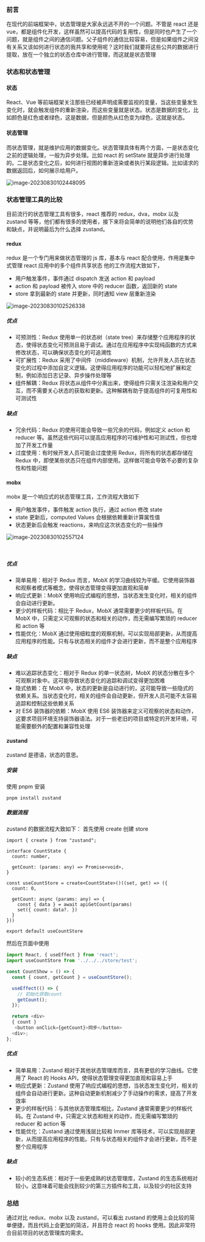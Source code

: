 ### 前言

在现代的前端框架中，状态管理是大家永远逃不开的一个问题。不管是 react 还是 vue，都是组件化开发，这样虽然可以提高代码的复用性，但是同时也产生了一个问题，就是组件之间的通信问题。父子组件的通信比较容易，但是如果组件之间没有关系又该如何进行状态的我共享和使用呢？这时我们就要将这些公共的数据进行提取，放在一个独立的状态仓库中进行管理，而这就是状态管理

### 状态和状态管理

#### 状态

React、Vue 等前端框架关注那些已经被声明成需要监视的变量，当这些变量发生变化时，就会触发组件的重新渲染，而这些变量就是状态。状态是数据的变化，比如颜色是红色或者绿色，这是数据，但是颜色从红色变为绿色，这就是状态。

#### 状态管理

而状态管理，就是维护应用的数据变化。状态管理具体有两个方面，一是状态变化之前的逻辑处理，一般为异步处理。比如 react 的 setState 就是异步进行处理的。二是状态变化之后，如何进行视图的重新渲染或者执行某段逻辑。比如请求的数据返回后，如何展示给用户。

![image-20230830102448095](https://typora.gz4399.com/typora/20238/20230830_1693362288168330000.png)

### 状态管理工具的比较

目前流行的状态管理工具有很多，react 推荐的 redux，dva，mobx 以及 zustand 等等，他们都有很多的使用者，接下来将会简单的说明他们各自的优势和缺点，并说明最后为什么选择 zustand。

#### redux

redux 是一个专门用来做状态管理的 js 库，基本与 react 配合使用，作用是集中式管理 react 应用中的多个组件共享状态
他的工作流程大致如下，

- 用户触发事件，事件通过 dispatch 发送 action 和 payload
- action 和 payload 被传入 store 中的 reducer 函数，返回新的 state
- store 拿到最新的 state 并更新，同时通知 view 层重新渲染

![image-20230830102526338](https://typora.gz4399.com/typora/20238/20230830_1693362326411147000.png)

##### 优点

- 可预测性：Redux 使用单一的状态树（state tree）来存储整个应用程序的状态，使得状态变化可预测且易于调试。通过在应用程序中实现纯函数的方式来修改状态，可以确保状态变化的可追溯性
- 可扩展性：Redux 采用了中间件（middleware）机制，允许开发人员在状态变化的过程中添加自定义逻辑。这使得应用程序的功能可以轻松地扩展和定制，例如添加日志记录、异步操作处理等
- 组件解耦：Redux 将状态从组件中分离出来，使得组件只需关注渲染和用户交互，而不需要关心状态的获取和更新。这种解耦有助于提高组件的可复用性和可测试性

##### 缺点

- 冗余代码：Redux 的使用可能会导致一些冗余的代码，例如定义 action 和 reducer 等。虽然这些代码可以提高应用程序的可维护性和可测试性，但也增加了开发工作量
- 过度使用：有时候开发人员可能会过度使用 Redux，将所有的状态都存储在 Redux 中，即使某些状态只在组件内部使用。这样做可能会导致不必要的复杂性和性能问题

#### mobx

mobx 是一个响应式的状态管理工具，工作流程大致如下

- 用户触发事件，事件触发 action 执行，通过 action 修改 state
- state 更新后，computed Values 会根据依赖重新计算属性值
- 状态更新后会触发 reactions，来响应这次状态变化的一些操作

![image-20230830102557124](https://typora.gz4399.com/typora/20238/20230830_1693362357184604000.png)

​																					

##### 优点

- 简单易用：相对于 Redux 而言，MobX 的学习曲线较为平缓。它使用装饰器和观察者模式等概念，使得状态管理变得更加直观和简单
- 响应式更新：MobX 使用响应式编程的思想，当状态发生变化时，相关的组件会自动进行更新。
- 更少的样板代码：相比于 Redux，MobX 通常需要更少的样板代码。在 MobX 中，只需定义可观察的状态和相关的动作，而无需编写繁琐的 reducer 和 action 等
- 性能优化：MobX 通过使用细粒度的观察机制，可以实现局部更新，从而提高应用程序的性能。只有与状态相关的组件才会进行更新，而不是整个应用程序

##### 缺点

- 难以追踪状态变化：相对于 Redux 的单一状态树，MobX 的状态分散在多个可观察对象中。这可能导致状态变化的追踪和调试变得更加困难
- 隐式依赖：在 MobX 中，状态的更新是自动进行的，这可能导致一些隐式的依赖关系。当状态变化时，相关的组件会自动更新，但开发人员可能不太容易追踪和控制这些依赖关系
- 对 ES6 装饰器的依赖：MobX 使用 ES6 装饰器来定义可观察的状态和动作，这要求项目环境支持装饰器语法。对于一些老旧的项目或特定的开发环境，可能需要额外的配置和兼容性处理

#### zustand

zustand 是德语，状态的意思。

##### 安装

使用 pnpm 安装

```shell
pnpm install zustand
```

##### 数据流程

zustand 的数据流程大致如下：
首先使用 create 创建 store

```tsx
import { create } from "zustand";

interface CountState {
  count: number,

  getCount: (params: any) => Promise<void>,
}

const useCountStore = create<CountState>()((set, get) => ({
  count: 0,

  getCount: async (params: any) => {
    const { data } = await apiGetCount(params)
    set({ count: data?. })
  }
}))

export default useCountStore
```

然后在页面中使用

```ts
import React, { useEffect } from 'react';
import useCountStore from '../../../store/test';

const CountShow = () => {
  const { count, getCount } = useCountStore();

  useEffect(() => {
    // 初始化获取count
    getCount();
  });

  return <div>
  { count }
   <button onClick={getCount}>同步</button>
  <div>;
};
```

##### 优点

- 简单易用：Zustand 相对于其他状态管理库而言，具有更低的学习曲线。它使用了 React 的 Hooks API，使得状态管理变得更加直观和容易上手
- 响应式更新：Zustand 使用了响应式编程的思想，当状态发生变化时，相关的组件会自动进行更新。这种自动更新机制减少了手动操作的需求，提高了开发效率
- 更少的样板代码：与其他状态管理库相比，Zustand 通常需要更少的样板代码。在 Zustand 中，只需定义状态和相关的动作，而无需编写繁琐的 reducer 和 action 等
- 性能优化：Zustand 通过使用浅层比较和 Immer 库等技术，可以实现局部更新，从而提高应用程序的性能。只有与状态相关的组件才会进行更新，而不是整个应用程序

##### 缺点

- 较小的生态系统：相对于一些更成熟的状态管理库，Zustand 的生态系统相对较小。这意味着可能会找到较少的第三方插件和工具，以及较少的社区支持

### 总结

通过对比 redux、mobx 以及 zustand，可以看出 zustand 的使用上会比较的简单便捷，而且代码上会更加的简洁，并且符合 react 的 hooks 使用。因此非常符合目前项目的状态管理库的需求。